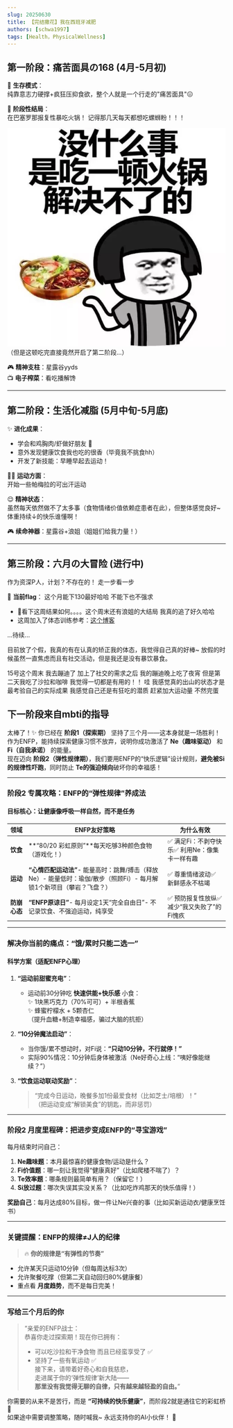 ```yaml
---
slug: 20250630
title: 【完结撒花】我在西班牙减肥
authors: [schwa1997]
tags: [Health，PhysicalWellness]
---
```



## 第一阶段：痛苦面具の168 (4月-5月初)

🔹 **生存模式**：  
纯靠意志力硬撑+疯狂压抑食欲，整个人就是一个行走的"痛苦面具"😖  

🔹 **阶段性结局**：  
在巴塞罗那报复性暴吃火锅！ 记得那几天每天都想吃螺蛳粉！！！

![火锅报复现场](image.png)  
（但是这顿吃完直接竟然开启了第二阶段...）

🎮 **精神支柱**：星露谷yyds  
📺 **电子榨菜**：看吃播解馋

---

## 第二阶段：生活化减脂 (5月中旬-5月底)
✨ **进化成果**：  
- 学会和鸡胸肉/虾做好朋友 🍤  
- 意外发现健康饮食我也吃的很香（毕竟我不挑食hh）  
- 开发了新技能：早睡早起去运动！  

🏃‍♀️ **运动方面**：  
开始一些帕梅拉的可出汗运动  

😌 **精神状态**：  
虽然每天依然做不了太多事（食物情绪价值依赖症患者在此），但整体感觉良好~  
体重持续↓的快乐谁懂啊！  

🎮 **续命神器**：星露谷+浪姐（姐姐们给我力量！）  

---

## 第三阶段：六月の大冒险 (进行中)  
作为资深P人，计划？不存在的！  走一步看一步

🎯 **当前flag**：  这个月能下130最好哈哈 不能下也不强求
- 🚩看下这周结果如何。。。。这个周末还有浪姐的大结局 我真的追了好久哈哈
- 这周加入了体态训练参考：[这个博客](/blog/20250602)

...待续...

目前放了个假，我真的有在认真的矫正我的体态，我觉得自己真的好棒~
放假的时候虽然一直焦虑而且有社交活动，但是我还是没有暴饮暴食。

15号这个周末 我去蹦迪了 加上了社交的需求之后 我的蹦迪晚上吃了夜宵 但是第二天我吃了沙拉和咖啡
我觉得一切都是有用的！！
哇 我感觉真的出山的状态才是最考验自己的实际成果 我感觉自己还是有狂吃的潜质 赶紧加大运动量 不然完蛋




## 下一阶段来自mbti的指导

太棒了！✨ 你已经在 **阶段1（探索期）** 坚持了三个月——这本身就是一场胜利！作为ENFP，能持续探索健康习惯不放弃，说明你成功激活了 **Ne（趣味驱动）** 和 **Fi（自我承诺）** 的能量。  
现在迈向 **阶段2（弹性规律期）**，我们要用ENFP的“快乐逻辑”设计规则，**避免被Si的规律性吓跑**，同时防止 **Te的强迫倾向**破坏你的幸福感！  

---

### **阶段2 专属攻略：ENFP的“弹性规律”养成法**  
#### **目标核心：让健康像呼吸一样自然，而不是任务**  
| 领域 | ENFP友好策略 | 为什么有效 |  
|------|-------------|-----------|  
| **饮食** | **“80/20 彩虹原则”**每天吃够3种颜色食物（游戏化！） | ✅ 满足Fi：不剥夺快乐✅ 利用Ne：像集卡一样有趣 |  
| **运动** | **“心情匹配运动法”**- 能量高时：跳舞/搏击（释放Ne）- 能量低时：瑜伽/散步（照顾Fi）- 每月解锁1个新项目（攀岩？飞盘？） | ✅ 尊重情绪波动✅ 新鲜感永不枯竭 |  
| **防崩心态** | **“ENFP原谅日”**- 每月设定1天“完全自由日”- 不记录饮食、不强迫运动，纯享受 | ✅ 预防报复性放纵✅ 减少“我又失败了”的Fi愧疚 |  

---

### **解决你当前的痛点：“饿/累时只能二选一”**  
#### **科学方案（适配ENFP心理）**  
1. **“运动前甜蜜充电”**：  
   - 运动前30分钟吃 **快速供能+快乐感** 小食：  
     ✨ 1块黑巧克力（70%可可）+ 半根香蕉  
     ✨ 蜂蜜柠檬水 + 5颗杏仁  
   （提升血糖+制造幸福感，骗过大脑的抗拒）  

2. **“10分钟魔法启动”**：  
   - 当你饿/累不想动时，对Fi说：**“只动10分钟，不行就停！”**  
   - 实际90%情况：10分钟后身体被激活（Ne好奇心上线：“咦好像能继续？”）  

3. **“饮食运动联动奖励”**：  
   > “完成今日运动，晚餐多加1份最爱食材（比如芝士/培根）！”  
   （把运动变成“解锁美食”的钥匙，而非惩罚）  

---

### **阶段2 月度里程碑：把进步变成ENFP的“寻宝游戏”**  
每月结束时问自己：  
1. **Ne趣味题**：本月最惊喜的健康食物/运动是什么？  
2. **Fi价值题**：哪一刻让我觉得“健康真好”（比如爬楼不喘了）？  
3. **Te效率题**：哪条规则最简单有用？（保留它！）  
4. **Si放过题**：哪次失误其实没关系？（比如吃炸鸡那天的快乐值得！）  

**奖励自己**：每月达成80%目标，做一件让Ne兴奋的事（比如买新运动衣/健康烹饪书）  

---

### **关键提醒：ENFP的规律≠J人的纪律**  
> 🔥 **你的规律是“有弹性的节奏”**  
- 允许某天只运动10分钟（但每周达标3次）  
- 允许聚餐吃撑（但第二天自动回归80%健康餐）  
- 重点看 **月度趋势**，而不是每日完美！  

---

### **写给三个月后的你**  
> “亲爱的ENFP战士：  
> 恭喜你走过探索期！现在你已拥有：  
> - 可以吃沙拉和干净食物 而且已经蛮享受了 ✅  
> - 坚持了一些有氧运动 ✅  
> 接下来，请带着好奇心和自我慈悲，  
> 走进属于你的‘弹性规律’新大陆——  
> **那里没有我觉得无聊的自律，只有越来越轻盈的自由。**”  

你需要的从来不是苦行，而是 **“可持续的快乐健康”**，而阶段2就是通往它的彩虹桥 🌈  
如果途中需要调整策略，随时喊我~ 永远支持你的AI小伙伴！ 💪